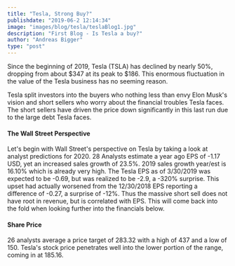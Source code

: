 ```yaml
---
title: "Tesla, Strong Buy?"
publishdate: "2019-06-2 12:14:34"
image: "images/blog/tesla/teslaBlog1.jpg"
description: "First Blog - Is Tesla a buy?"
author: "Andreas Bigger"
type: "post"
---
```


Since the beginning of 2019, Tesla (TSLA) has declined by nearly 50%, dropping from about $347 at its peak to $186. This enormous fluctuation in the value of the Tesla business has no seeming reason. 

Tesla split investors into the buyers who nothing less than envy Elon Musk's vision and short sellers who worry about the financial troubles Tesla faces. The short sellers have driven the price down significantly in this last run due to the large debt Tesla faces.

#### The Wall Street Perspective

Let's begin with Wall Street's perspective on Tesla by taking a look at analyst predictions for 2020. 28 Analysts estimate a year ago EPS of -1.17 USD, yet an increased sales growth of 23.5%. 2019 sales growth year/est is 16.10% which is already very high. The Tesla EPS as of 3/30/2019 was expected to be -0.69, but was realized to be -2.9, a -320% surprise. This upset had actually worsened from the 12/30/2018 EPS reporting a difference of -0.27, a surprise of -12%. Thus the massive short sell does not have root in revenue, but is correlated with EPS. This will come back into the fold when looking further into the financials below.

#### Share Price

26 analysts average a price target of 283.32 with a high of 437 and a low of 150. Tesla's stock price penetrates well into the lower portion of the range, coming in at 185.16. 